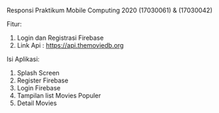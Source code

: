 Responsi Praktikum Mobile Computing 2020  (17030061) & (17030042)

Fitur: 
1. Login dan Registrasi Firebase
2. Link Api : https://api.themoviedb.org

Isi Aplikasi:
1. Splash Screen
2. Register Firebase
3. Login Firebase
5. Tampilan list Movies Populer
6. Detail Movies

